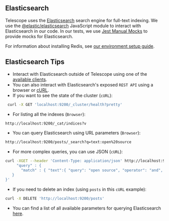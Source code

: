 ## Elasticsearch

Telescope uses the [Elasticsearch](https://www.elastic.co/what-is/elasticsearch) search engine for full-text indexing.
We use the [@elastic/elasticsearch](https://www.npmjs.com/package/@elastic/elasticsearch)
JavaScript module to interact with Elasticsearch in our code. In our tests, we use
[Jest Manual Mocks](https://jestjs.io/docs/en/manual-mocks) to provide mocks
for Elasticsearch.

For information about installing Redis, see [our environment setup guide](environment-setup.md).

## Elasticsearch Tips

- Interact with Elasticsearch outside of Telescope using one of the [available clients](https://www.elastic.co/guide/en/elasticsearch/client/index.html).
- You can also interact with Elasticsearch's exposed `REST API` using a browser or [cURL](https://curl.haxx.se/).
- If you want to see the state of the cluster (`cURL`):

```sh
 curl -X GET 'localhost:9200/_cluster/health?pretty'
```

- For listing all the indexes (`Browser`):

```sh
http://localhost:9200/_cat/indices?v
```

- You can query Elasticsearch using URL parameters (`Browser`):

```sh
http://localhost:9200/posts/_search?q=text:open%20source
```

- For more complex queries, you can use JSON (`cURL`):

```sh
curl -XGET --header 'Content-Type: application/json' http://localhost:9200/posts/_search -d '{
     "query" : {
       "match" : { "text":{ "query": "open source", "operator": "and", "fuzziness": "auto" }}
   }
}'
```

- If you need to delete an index (using `posts` in this `cURL` example):

```sh
curl -X DELETE 'http://localhost:9200/posts'
```

- You can find a list of all available parameters for querying Elasticsearch [here](https://www.elastic.co/guide/en/elasticsearch/reference/current/search-search.html#search-search-api-query-params).
